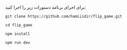 برای اجرای برنامه دستورات زیر را اجرا کنید:
```
git clone https://github.com/hamiiidir/flip_game.git
```

```
cd flip_game
```

```
npm install
```

```
npm run dev
````
